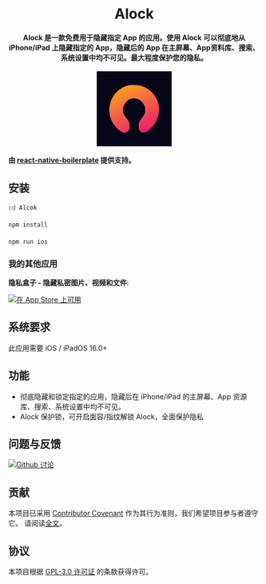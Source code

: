 <h1 align="center">Alock</h1>

<h4 align="center">Alock 是一款免费用于隐藏指定 App 的应用。使用 Alock 可以彻底地从 iPhone/iPad 上隐藏指定的 App，隐藏后的 App 在主屏幕、App资料库、搜索、系统设置中均不可见。最大程度保护您的隐私。 </h4>

<p align="center">
<img src="logo.png" width="150"></img>
</p>

**由 [react-native-boilerplate](https://github.com/luoxuhai/react-native-boilerplate) 提供支持。**

## 安装

```bash
cd Alcok

npm install

npm run ios
```

### 我的其他应用

**隐私盒子 - 隐藏私密图片、视频和文件**:

[![在 App Store 上可用](http://cl.ly/WouG/Download_on_the_App_Store_Badge_US-UK_135x40.svg)](https://apps.apple.com/cn/app/id1597534147)

## 系统要求

此应用需要 iOS / iPadOS 16.0+

## 功能

- 彻底隐藏和锁定指定的应用，隐藏后在 iPhone/iPad 的主屏幕、App 资源库、搜索、系统设置中均不可见。
- Alock 保护锁，可开启面容/指纹解锁 Alock，全面保护隐私

## 问题与反馈

[![Github 讨论](https://img.shields.io/badge/Github-000000?style=for-the-badge&logo=github&logoColor=white)](https://github.com/luoxuhai/NightVision/discussions )

## 贡献

本项目已采用 [Contributor Covenant](https://www.contributor-covenant.org/) 作为其行为准则，我们希望项目参与者遵守它。 请阅读[全文](CODE_OF_CONDUCT-zh_CN.md)。

## 协议

本项目根据 [GPL-3.0 许可证](https://github.com/luoxuhai/NightVision/blob/master/LICENSE) 的条款获得许可。
